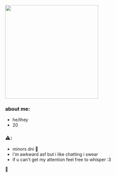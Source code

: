 <img src="https://img1.picmix.com/output/pic/normal/7/8/2/9/11929287_b3935.gif" width="300" />

### about me:
- he/they
- 20

### ⚠️:
- minors dni 🔞
- i'm awkward asf but i like chatting i swear
- if u can't get my attention feel free to whisper :3

🤙
